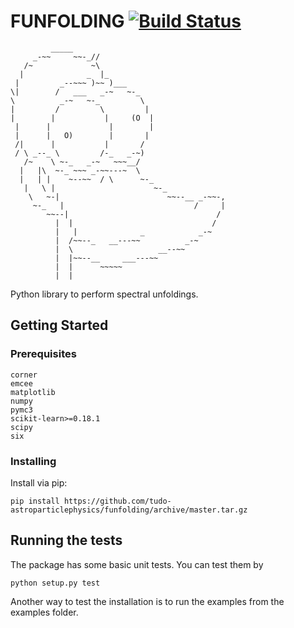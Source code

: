 FUNFOLDING [![Build Status](https://travis-ci.org/mbrner/funfolding.svg?branch=master)](https://travis-ci.org/mbrner/funfolding)
===========

```
         _____
     _-~~     ~~-_//
   /~             ~\
  |              _  |_
 |         _--~~~ )~~ )___
\|        /   ___   _-~   ~-_
\          _-~   ~-_         \
|         /         \         |
|        |           |     (O  |
 |      |             |        |
 |      |   O)        |       |
 /|      |           |       /
 / \ _--_ \         /-_   _-~)
   /~    \ ~-_   _-~   ~~~__/
  |   |\  ~-_ ~~~ _-~~---~  \
  |   | |    ~--~~  / \      ~-_
   |   \ |                      ~-_
    \   ~-|                        ~~--__ _-~~-,
     ~-_   |                             /     |
        ~~--|                                 /
          |  |                               /
          |   |              _            _-~
          |  /~~--_   __---~~          _-~
          |  \                   __--~~
          |  |~~--__     ___---~~
          |  |      ~~~~~
          |  |

```

Python library to perform spectral unfoldings.

## Getting Started



### Prerequisites


```
corner
emcee
matplotlib
numpy
pymc3
scikit-learn>=0.18.1
scipy
six
```

### Installing

Install via pip:

```
pip install https://github.com/tudo-astroparticlephysics/funfolding/archive/master.tar.gz
```

## Running the tests

The package has some basic unit tests. You can test them by

```
python setup.py test

```

Another way to test the installation is to run the examples from the examples folder.
